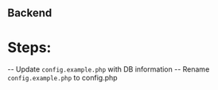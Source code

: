 ## Backend
Steps:
=====

-- Update ``config.example.php`` with DB information
-- Rename ``config.example.php`` to config.php
